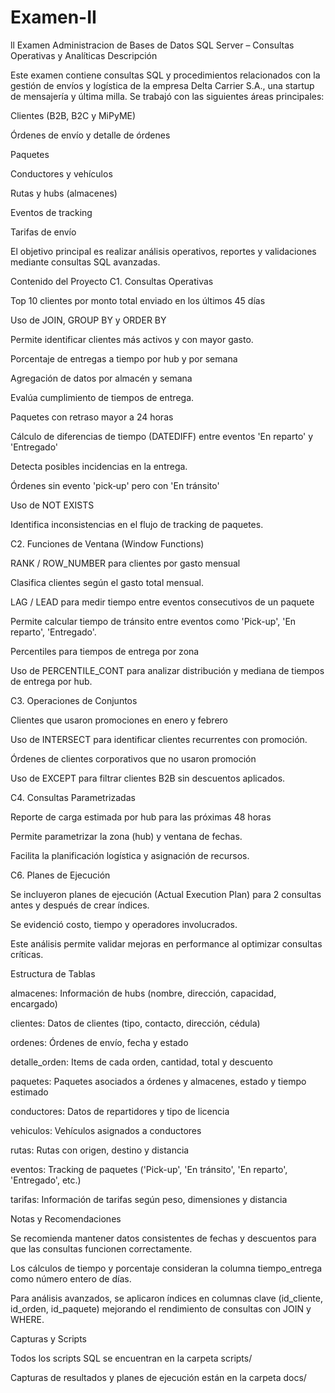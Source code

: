 # Examen-II
ll Examen Administracion de Bases de Datos SQL Server – Consultas Operativas y Analíticas
Descripción

Este examen contiene consultas SQL y procedimientos relacionados con la gestión de envíos y logística de la empresa Delta Carrier S.A., una startup de mensajería y última milla.
Se trabajó con las siguientes áreas principales:

Clientes (B2B, B2C y MiPyME)

Órdenes de envío y detalle de órdenes

Paquetes

Conductores y vehículos

Rutas y hubs (almacenes)

Eventos de tracking

Tarifas de envío

El objetivo principal es realizar análisis operativos, reportes y validaciones mediante consultas SQL avanzadas.

Contenido del Proyecto
C1. Consultas Operativas

Top 10 clientes por monto total enviado en los últimos 45 días

Uso de JOIN, GROUP BY y ORDER BY

Permite identificar clientes más activos y con mayor gasto.

Porcentaje de entregas a tiempo por hub y por semana

Agregación de datos por almacén y semana

Evalúa cumplimiento de tiempos de entrega.

Paquetes con retraso mayor a 24 horas

Cálculo de diferencias de tiempo (DATEDIFF) entre eventos 'En reparto' y 'Entregado'

Detecta posibles incidencias en la entrega.

Órdenes sin evento 'pick‑up' pero con 'En tránsito'

Uso de NOT EXISTS

Identifica inconsistencias en el flujo de tracking de paquetes.

C2. Funciones de Ventana (Window Functions)

RANK / ROW_NUMBER para clientes por gasto mensual

Clasifica clientes según el gasto total mensual.

LAG / LEAD para medir tiempo entre eventos consecutivos de un paquete

Permite calcular tiempo de tránsito entre eventos como 'Pick-up', 'En reparto', 'Entregado'.

Percentiles para tiempos de entrega por zona

Uso de PERCENTILE_CONT para analizar distribución y mediana de tiempos de entrega por hub.

C3. Operaciones de Conjuntos

Clientes que usaron promociones en enero y febrero

Uso de INTERSECT para identificar clientes recurrentes con promoción.

Órdenes de clientes corporativos que no usaron promoción

Uso de EXCEPT para filtrar clientes B2B sin descuentos aplicados.

C4. Consultas Parametrizadas

Reporte de carga estimada por hub para las próximas 48 horas

Permite parametrizar la zona (hub) y ventana de fechas.

Facilita la planificación logística y asignación de recursos.

C6. Planes de Ejecución

Se incluyeron planes de ejecución (Actual Execution Plan) para 2 consultas antes y después de crear índices.

Se evidenció costo, tiempo y operadores involucrados.

Este análisis permite validar mejoras en performance al optimizar consultas críticas.

Estructura de Tablas

almacenes: Información de hubs (nombre, dirección, capacidad, encargado)

clientes: Datos de clientes (tipo, contacto, dirección, cédula)

ordenes: Órdenes de envío, fecha y estado

detalle_orden: Items de cada orden, cantidad, total y descuento

paquetes: Paquetes asociados a órdenes y almacenes, estado y tiempo estimado

conductores: Datos de repartidores y tipo de licencia

vehiculos: Vehículos asignados a conductores

rutas: Rutas con origen, destino y distancia

eventos: Tracking de paquetes ('Pick-up', 'En tránsito', 'En reparto', 'Entregado', etc.)

tarifas: Información de tarifas según peso, dimensiones y distancia

Notas y Recomendaciones

Se recomienda mantener datos consistentes de fechas y descuentos para que las consultas funcionen correctamente.

Los cálculos de tiempo y porcentaje consideran la columna tiempo_entrega como número entero de días.

Para análisis avanzados, se aplicaron índices en columnas clave (id_cliente, id_orden, id_paquete) mejorando el rendimiento de consultas con JOIN y WHERE.

Capturas y Scripts

Todos los scripts SQL se encuentran en la carpeta scripts/

Capturas de resultados y planes de ejecución están en la carpeta docs/


